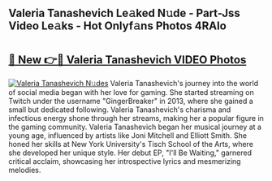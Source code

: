 ## Valeria Tanashevich Le𝚊ked N𝚞de - Part-Jss Video Le𝚊ks - Hot Onlyf𝚊ns Photos 4RAlo

# <h2><a href="http://ab97866.deff.icu/?id=Valeria+Tanashevich">🔗 New 👉🔴 Valeria Tanashevich VIDEO Photos</a></h2>

[![Valeria Tanashevich N𝚞des](https://i.imgur.com/rIISA9y.gif)](http://ab97866.deff.icu/?id=Valeria+Tanashevich)
Valeria Tanashevich's journey into the world of social media began with her love for gaming. She started streaming on Twitch under the username "GingerBreaker" in 2013, where she gained a small but dedicated following. Valeria Tanashevich's charisma and infectious energy shone through her streams, making her a popular figure in the gaming community. Valeria Tanashevich began her musical journey at a young age, influenced by artists like Joni Mitchell and Elliott Smith. She honed her skills at New York University's Tisch School of the Arts, where she developed her unique style. Her debut EP, "I'll Be Waiting," garnered critical acclaim, showcasing her introspective lyrics and mesmerizing melodies.
